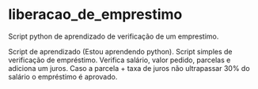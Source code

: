 # liberacao_de_emprestimo
Script python de aprendizado de verificação de um emprestimo.

Script de aprendizado (Estou aprendendo python).
Script simples de verificação de empréstimo. 
Verifica salário, valor pedido, parcelas e adiciona um juros. 
Caso a parcela + taxa de juros não ultrapassar 30% do salário o empréstimo é aprovado.